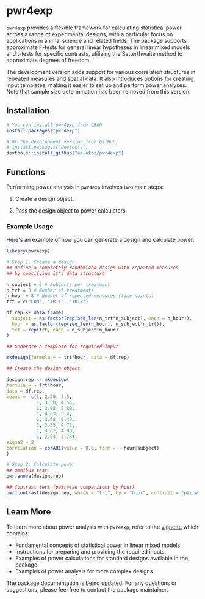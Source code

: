 # pwr4exp

`pwr4exp` provides a flexible framework for calculating statistical power across a range of experimental designs, with a particular focus on applications in animal science and related fields. The package supports approximate F-tests for general linear hypotheses in linear mixed models and t-tests for specific contrasts, utilizing the Satterthwaite method to approximate degrees of freedom.

The development version adds support for various correlation structures in repeated measures and spatial data. It also introduces options for creating input templates, making it easier to set up and perform power analyses. Note that sample size determination has been removed from this version.

<!-- badges: start -->

<!-- badges: end -->

## Installation

``` r
# You can install pwr4exp from CRAN
install.packages("pwr4exp")

# Or the development version from GitHub:
# install.packages("devtools")
devtools::install_github("an-ethz/pwr4exp")
```

## Functions

Performing power analysis in `pwr4exp` involves two main steps:

1.  Create a design object.

2.  Pass the design object to power calculators.

### Example Usage

Here's an example of how you can generate a design and calculate power:

``` r
library(pwr4exp)

# Step 1. Create a design
## Define a completely randomized design with repeated measures
## by specifying it's data structure

n_subject = 6 # Subjects per treatment
n_trt = 3 # Number of treatments
n_hour = 8 # Number of repeated measures (time points)
trt = c("CON", "TRT1", "TRT2")

df.rep <- data.frame(
  subject = as.factor(rep(seq_len(n_trt*n_subject), each = n_hour)),
  hour = as.factor(rep(seq_len(n_hour), n_subject*n_trt)),
  trt = rep(trt, each = n_subject*n_hour)
)

## Generate a template for required input

mkdesign(formula = ~ trt*hour, data = df.rep)

## Create the design object

design.rep <- mkdesign(
formula = ~ trt*hour,
data = df.rep,
means =  c(1, 2.50, 3.5,
           1, 3.50, 4.54,
           1, 3.98, 5.80,
           1, 4.03, 5.4,
           1, 3.68, 5.49,
           1, 3.35, 4.71,
           1, 3.02, 4.08,
           1, 2.94, 3.78),
sigma2 = 2,
correlation = corAR1(value = 0.6, form = ~ hour|subject)
)

# Step 2: Calculate power
## Omnibus test
pwr.anova(design.rep)

## Contrast test (pairwise comparisons by hour)
pwr.contrast(design.rep, which = "trt", by = "hour", contrast = "pairwise")
```

## Learn More

To learn more about power analysis with `pwr4exp`, refer to the [vignette](https://an-ethz.github.io/pwr4exp/articles/pwr4exp.html) which contains:

-   Fundamental concepts of statistical power in linear mixed models.
-   Instructions for preparing and providing the required inputs.
-   Examples of power calculations for standard designs available in the package.
-   Examples of power analysis for more complex designs.

The package documentation is being updated. For any questions or suggestions, please feel free to contact the package maintainer.
